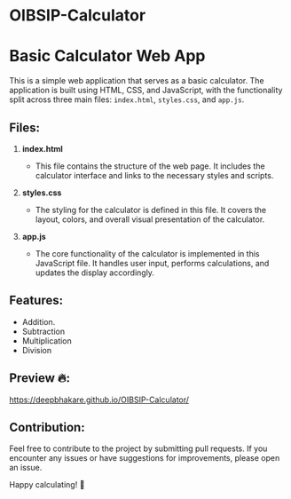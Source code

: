 # OIBSIP-Calculator

# Basic Calculator Web App

This is a simple web application that serves as a basic calculator. The application is built using HTML, CSS, and JavaScript, with the functionality split across three main files: `index.html`, `styles.css`, and `app.js`.

## Files:

1. **index.html**

   - This file contains the structure of the web page. It includes the calculator interface and links to the necessary styles and scripts.

2. **styles.css**

   - The styling for the calculator is defined in this file. It covers the layout, colors, and overall visual presentation of the calculator.

3. **app.js**
   - The core functionality of the calculator is implemented in this JavaScript file. It handles user input, performs calculations, and updates the display accordingly.

## Features:

- Addition.
- Subtraction
- Multiplication
- Division

## Preview 🔥:

https://deepbhakare.github.io/OIBSIP-Calculator/

## Contribution:

Feel free to contribute to the project by submitting pull requests. If you encounter any issues or have suggestions for improvements, please open an issue.

Happy calculating! 🧮
